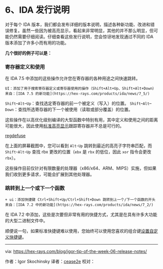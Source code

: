 [#]: translator: "cease2e"

6、IDA 发行说明
=======

对于每个 IDA 版本，我们都会发布详细的版本说明，描述各种新功能、改进和错误修复。虽然一些因为被高亮显示，看起来非常明显，其他的并不那么明显，但可能仍然需要仔细阅读。仔细查看这些发行说明，您会惊讶地发现通过不同的 IDA 版本添加了许多小而有用的功能。

**几个很好的例子可以是：**

### 寄存器定义和使用

在 IDA 7.5 中添加的这些操作允许您在寄存器的各种用途之间快速跳转。

``` text
UI：添加了用于搜索寄存器定义或寄存器使用的操作（Shift+Alt+Up、Shift+Alt+Down）
来自：[IDA 7.5 的新功能](https://hex-rays.com/products/ida/news/7_5/)
```

`Shift`–`Alt`–`Up`：查找选定寄存​​器的前一个被定义（写入）的位置。
`Shift`–`Alt`–`Down`：查找所选寄存器的下一个被使用（读取或部分覆盖）的位置。

这些操作在以高优化级别编译的大型函数中特别有用，其中定义和使用之间的距离可能很大，因此使用[标准高亮显示](https://hex-rays.com/blog/igor-tip-of-the-week-05-highlight/)跟踪寄存器并不总是可行的。

[regdefuse][1]

在上面的屏幕截图中，您可以看到 `Alt`-`Up` 跳转到最近的高亮子字符串匹配，而 `Shift`-`Alt`-`Up` 查找 rbx 更改的位置（`ebx` 是 `rbx` 的低位，因此 `xor` 指令会更改 `rbx`）。

这些操作目前仅针对有限数量的处理器（x86/x64、ARM、MIPS）实施，但如果我们收到更多请求，可能会扩展到其他处理器。

### 跳转到上一个或下一个函数

``` text
+ ui：添加快捷键 Ctrl+Shift+Up/Ctrl+Shift+Down 跳转到上一个/下一个函数的开头
来自：[IDA 7.2 中的新功能](https://hex-rays.com/products/ida/news/7_2/)
```

在 IDA 7.2 中添加，这些是次要但非常有用的快捷方式，尤其是在具有许多大功能的大型二进制文件中。

顺便说一句，如果标准快捷键难以使用，您始终可以使用您喜欢的组合键[设置自定义快捷键](https://hex-rays.com/blog/igor-tip-of-the-week-02-ida-ui-actions-and-where-to-find-them/)。

--------------------------------------------------------------------------------

via: https://hex-rays.com/blog/igor-tip-of-the-week-06-release-notes/

作者：Igor Skochinsky
译者：[cease2e](https://github.com/cease2e)
校对：[]()

[1]: https://www.hex-rays.com/wp-content/uploads/2020/09/regdefuse.png
